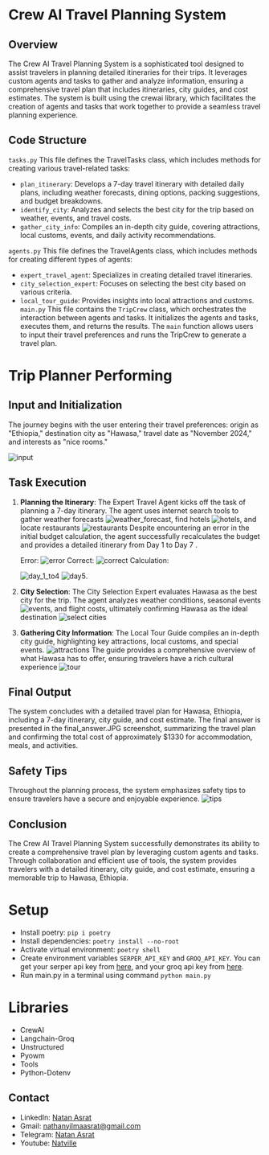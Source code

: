 # Crew AI Travel Planning System
## Overview
The Crew AI Travel Planning System is a sophisticated tool designed to assist travelers in planning detailed itineraries for their trips. It leverages custom agents and tasks to gather and analyze information, ensuring a comprehensive travel plan that includes itineraries, city guides, and cost estimates. The system is built using the crewai library, which facilitates the creation of agents and tasks that work together to provide a seamless travel planning experience.

## Code Structure
`tasks.py`
This file defines the TravelTasks class, which includes methods for creating various travel-related tasks:
- `plan_itinerary`: Develops a 7-day travel itinerary with detailed daily plans, including weather forecasts, dining options, packing suggestions, and budget breakdowns.
- `identify_city`: Analyzes and selects the best city for the trip based on weather, events, and travel costs.
- `gather_city_info`: Compiles an in-depth city guide, covering attractions, local customs, events, and daily activity recommendations.

`agents.py`
This file defines the TravelAgents class, which includes methods for creating different types of agents:
- `expert_travel_agent`: Specializes in creating detailed travel itineraries.
- `city_selection_expert`: Focuses on selecting the best city based on various criteria.
- `local_tour_guide`: Provides insights into local attractions and customs.
`main.py`
This file contains the `TripCrew` class, which orchestrates the interaction between agents and tasks. It initializes the agents and tasks, executes them, and returns the results. The `main` function allows users to input their travel preferences and runs the TripCrew to generate a travel plan.

# Trip Planner Performing
## Input and Initialization
The journey begins with the user entering their travel preferences: origin as "Ethiopia," destination city as "Hawasa," travel date as "November 2024," and interests as "nice rooms." 

![input](./screenshots/input.JPG)

## Task Execution
1. **Planning the Itinerary**: The Expert Travel Agent kicks off the task of planning a 7-day itinerary. The agent uses internet search tools to gather weather forecasts ![weather_forecast](./screenshots/weather_forecast.JPG), find hotels ![hotels](./screenshots/find_hotels.JPG), and locate restaurants ![restaurants](./screenshots/find_restaurants.JPG) Despite encountering an error in the initial budget calculation, the agent successfully recalculates the budget and provides a detailed itinerary from Day 1 to Day 7 . 

    Error:
    ![error](./screenshots/error%20calculation.JPG)
    Correct:
    ![correct](./screenshots/correct_calculation.JPG)
    Calculation:

    ![day_1_to4](./screenshots/day_1_to4.JPG)  ![day5](./screenshots/day_5_to_7.JPG).

2. **City Selection**: The City Selection Expert evaluates Hawasa as the best city for the trip. The agent analyzes weather conditions, seasonal events ![events](./screenshots/find_events.JPG), and flight costs, ultimately confirming Hawasa as the ideal destination ![select cities](./screenshots/city_selection_agent.JPG)

3. **Gathering City Information**: The Local Tour Guide compiles an in-depth city guide, highlighting key attractions, local customs, and special events. ![attractions](./screenshots/find_attractions.JPG) The guide provides a comprehensive overview of what Hawasa has to offer, ensuring travelers have a rich cultural experience ![tour](/screenshots/local_tour_guid.JPG)


## Final Output
The system concludes with a detailed travel plan for Hawasa, Ethiopia, including a 7-day itinerary, city guide, and cost estimate. The final answer is presented in the final_answer.JPG screenshot, summarizing the travel plan and confirming the total cost of approximately $1330 for accommodation, meals, and activities.

## Safety Tips
Throughout the planning process, the system emphasizes safety tips to ensure travelers have a secure and enjoyable experience.
![tips](./screenshots/safety_tips.JPG) 

## Conclusion
The Crew AI Travel Planning System successfully demonstrates its ability to create a comprehensive travel plan by leveraging custom agents and tasks. Through collaboration and efficient use of tools, the system provides travelers with a detailed itinerary, city guide, and cost estimate, ensuring a memorable trip to Hawasa, Ethiopia.


# Setup
- Install poetry:  `pip i poetry`
- Install dependencies: `poetry install --no-root`
- Activate virtual environment: `poetry shell`
- Create environment variables `SERPER_API_KEY` and `GROQ_API_KEY`. You can get your serper api key from [here](https://serper.dev/), and your groq api key from [here](https://console.groq.com/keys).
- Run main.py in a terminal using command `python main.py`


# Libraries
- CrewAI
- Langchain-Groq
- Unstructured
- Pyowm
- Tools
- Python-Dotenv


## Contact
 - LinkedIn: [Natan Asrat](https://linkedin.com/in/natan-asrat)
 - Gmail: nathanyilmaasrat@gmail.com
 - Telegram: [Natan Asrat](https://t.me/fail_your_way_to_success)
 - Youtube: [Natville](https://www.youtube.com/@natvilletutor)

